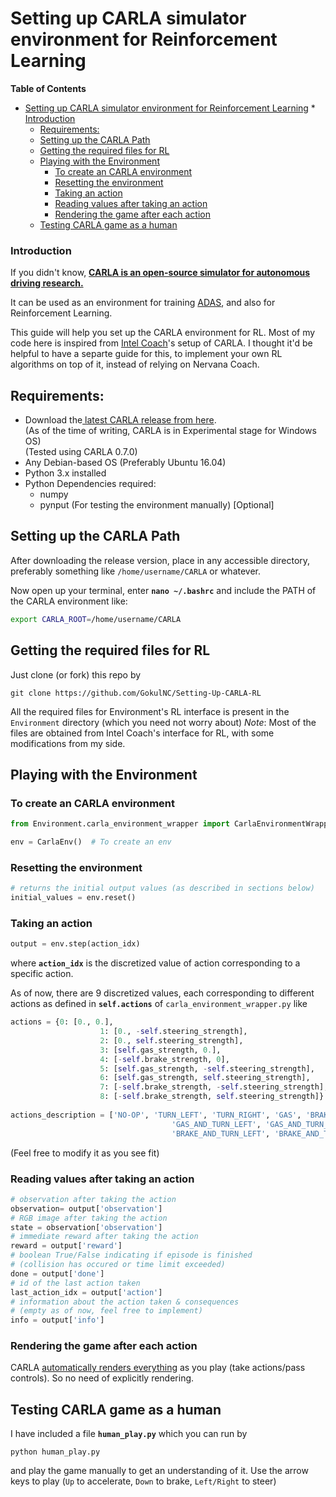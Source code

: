 # Setting up CARLA simulator environment for Reinforcement Learning

 **Table of Contents**

   * [Setting up CARLA simulator environment for Reinforcement Learning](#setting-up-carla-simulator-environment-for-reinforcement-learning)
         * [Introduction](#introduction)
      * [Requirements:](#requirements)
      * [Setting up the CARLA Path](#setting-up-the-carla-path)
      * [Getting the required files for RL](#getting-the-required-files-for-rl)
      * [Playing with the Environment](#playing-with-the-environment)
         * [To create an CARLA environment](#to-create-an-carla-environment)
         * [Resetting the environment](#resetting-the-environment)
         * [Taking an action](#taking-an-action)
         * [Reading values after taking an action](#reading-values-after-taking-an-action)
         * [Rendering the game after each action](#rendering-the-game-after-each-action)
      * [Testing CARLA game as a human](#testing-carla-game-as-a-human)


### Introduction
If you didn't know, **[CARLA is an open-source simulator for autonomous driving research.](https://github.com/carla-simulator/carla "CARLA is an open-source simulator for autonomous driving research.")**

It can be used as an environment for training [ADAS](https://en.wikipedia.org/wiki/Advanced_driver-assistance_systems "ADAS"), and also for Reinforcement Learning.

This guide will help you set up the CARLA environment for RL. Most of my code here is inspired from [Intel Coach](https://github.com/NervanaSystems/coach "Intel Coach")'s setup of CARLA. I thought it'd be helpful to have a separte guide for this, to implement your own RL algorithms on top of it, instead of relying on Nervana Coach.

## Requirements:

- Download the[ latest CARLA release from here](https://github.com/carla-simulator/carla/releases " latest CARLA release from here").   
(As of the time of writing, CARLA is in Experimental stage for Windows OS)   
(Tested using CARLA 0.7.0)
- Any Debian-based OS (Preferably Ubuntu 16.04)
- Python 3.x installed
- Python Dependencies required:
    - numpy
	- pynput (For testing the environment manually) [Optional]

## Setting up the CARLA Path

After downloading the release version, place in any accessible directory, preferably something like `/home/username/CARLA` or whatever.

Now open up your terminal, enter **`nano ~/.bashrc`** and include the PATH of the CARLA environment like:

```bash
export CARLA_ROOT=/home/username/CARLA
```

## Getting the required files for RL

Just clone (or fork) this repo by
```
git clone https://github.com/GokulNC/Setting-Up-CARLA-RL
```

All the required files for Environment's RL interface is present in the `Environment` directory (which you need not worry about)
*Note*: Most of the files are obtained from Intel Coach's interface for RL, with some modifications from my side.

## Playing with the Environment

### To create an CARLA environment
```python
from Environment.carla_environment_wrapper import CarlaEnvironmentWrapper as CarlaEnv

env = CarlaEnv()  # To create an env
```

### Resetting the environment
```python
# returns the initial output values (as described in sections below)
initial_values = env.reset()
```

### Taking an action

```python
output = env.step(action_idx)
```

where **`action_idx`** is the discretized value of action corresponding to a specific action.

As of now, there are 9 discretized values, each corresponding to different actions as defined in  **`self.actions`** of `carla_environment_wrapper.py` like

```python
actions = {0: [0., 0.],
					1: [0., -self.steering_strength],
					2: [0., self.steering_strength],
					3: [self.gas_strength, 0.],
					4: [-self.brake_strength, 0],
					5: [self.gas_strength, -self.steering_strength],
					6: [self.gas_strength, self.steering_strength],
					7: [-self.brake_strength, -self.steering_strength],
					8: [-self.brake_strength, self.steering_strength]}
					
actions_description = ['NO-OP', 'TURN_LEFT', 'TURN_RIGHT', 'GAS', 'BRAKE',
									'GAS_AND_TURN_LEFT', 'GAS_AND_TURN_RIGHT',
									'BRAKE_AND_TURN_LEFT', 'BRAKE_AND_TURN_RIGHT']
```

(Feel free to modify it as you see fit)

### Reading values after taking an action

```python
# observation after taking the action
observation= output['observation']
# RGB image after taking the action
state = observation['observation']
# immediate reward after taking the action
reward = output['reward']
# boolean True/False indicating if episode is finished
# (collision has occured or time limit exceeded)
done = output['done'] 
# id of the last action taken
last_action_idx = output['action']
# information about the action taken & consequences
# (empty as of now, feel free to implement)
info = output['info']
```

### Rendering the game after each action
CARLA [automatically renders everything](https://github.com/carla-simulator/carla/issues/286) as you play (take actions/pass controls). So no need of explicitly rendering.

## Testing CARLA game as a human

I have included a file **`human_play.py`** which you can run by
```
python human_play.py
```

and play the game manually to get an understanding of it.
Use the arrow keys to play (`Up` to accelerate, `Down` to brake, `Left/Right` to steer)

